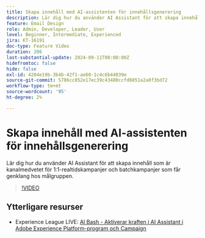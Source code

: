```yaml
---
title: Skapa innehåll med AI-assistenten för innehållsgenerering
description: Lär dig hur du använder AI Assistant för att skapa innehåll som är kanalmedvetet för 1:1-realtidskampanjer och batchkampanjer som får genklang hos målgruppen.
feature: Email Design
role: Admin, Developer, Leader, User
level: Beginner, Intermediate, Experienced
jira: KT-16191
doc-type: Feature Video
duration: 206
last-substantial-update: 2024-09-11T00:00:00Z
hidefromtoc: false
hide: false
exl-id: 4204e19b-3b4b-42f1-ae60-1c4c6b44039e
source-git-commit: 5786cc852e17ec39c43480ccfd6051a2a8f3bd72
workflow-type: tm+mt
source-wordcount: '95'
ht-degree: 2%

---
```


# Skapa innehåll med AI-assistenten för innehållsgenerering

Lär dig hur du använder AI Assistant för att skapa innehåll som är kanalmedvetet för 1:1-realtidskampanjer och batchkampanjer som får genklang hos målgruppen.

>[!VIDEO](https://video.tv.adobe.com/v/3433569/?learn=on)

## Ytterligare resurser

* Experience League LIVE: [AI Bash - Aktiverar kraften i AI Assistant i Adobe Experience Platform-program och Campaign](https://experienceleague.adobe.com/en/docs/events/experience-league-live-recordings/episodes/exl-live-episode-09-26-24)
